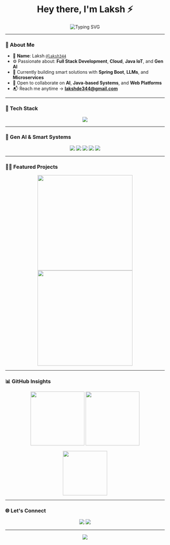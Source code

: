 <h1 align="center">Hey there, I'm Laksh ⚡</h1>

<p align="center">
  <img src="https://readme-typing-svg.herokuapp.com?font=Fira+Code&size=22&duration=3500&pause=1000&color=00FFFF&center=true&vCenter=true&multiline=true&width=700&lines=Full-Stack+Developer+%7C+Gen+AI+Builder+%7C+SpringBoot+Backender;Crafting+Experiences+with+Java%2C+IoT%2C+and+Intelligence" alt="Typing SVG" />
</p>

---

### 🧠 About Me

- 🎯 **Name**: Laksh [`@laksh344`](https://github.com/laksh344)  
- ⚙️ Passionate about: **Full Stack Development**, **Cloud**, **Java IoT**, and **Gen AI**
- 🚀 Currently building smart solutions with **Spring Boot**, **LLMs**, and **Microservices**
- 🤝 Open to collaborate on **AI**, **Java-based Systems**, and **Web Platforms**
- 📬 Reach me anytime → **lakshde344@gmail.com**

---

### 🔧 Tech Stack

<p align="center">
  <img src="https://skillicons.dev/icons?i=html,css,js,ts,react,nodejs,express,mongodb,java,spring,python,aws,figma,github&theme=dark" />
</p>

---

### 🧠 Gen AI & Smart Systems

<p align="center">
  <img src="https://img.shields.io/badge/Transformers-FFB6C1?style=for-the-badge&logo=huggingface&logoColor=black" />
  <img src="https://img.shields.io/badge/OpenAI-00A67E?style=for-the-badge&logo=openai&logoColor=white" />
  <img src="https://img.shields.io/badge/LLMs-Mistral%2FGemma-blueviolet?style=for-the-badge" />
  <img src="https://img.shields.io/badge/SpringBoot-6DB33F?style=for-the-badge&logo=springboot&logoColor=white" />
  <img src="https://img.shields.io/badge/IoT-Devices-orange?style=for-the-badge" />
</p>

---

### 🧑‍💻 Featured Projects

<p align="center">
  <img src="https://media.giphy.com/media/qgQUggAC3Pfv687qPC/giphy.gif" width="300" />
  <img src="https://media.giphy.com/media/xT9IgzoKnwFNmISR8I/giphy.gif" width="300" />
</p>

---

### 📊 GitHub Insights

<p align="center">
  <img src="https://github-readme-stats.vercel.app/api?username=laksh344&show_icons=true&theme=tokyonight&hide_border=true&count_private=true" height="170px" />
  <img src="https://github-readme-streak-stats.herokuapp.com/?user=laksh344&theme=tokyonight&hide_border=true" height="170px"/>
</p>

<p align="center">
  <img src="https://github-readme-stats.vercel.app/api/top-langs/?username=laksh344&layout=compact&theme=tokyonight&hide_border=true" height="140px"/>
</p>

---

### 🌐 Let's Connect

<p align="center">
  <a href="mailto:lakshde344@gmail.com"><img src="https://img.shields.io/badge/Email-Me-red?style=for-the-badge&logo=gmail&logoColor=white" /></a>
  <a href="https://github.com/laksh344"><img src="https://img.shields.io/badge/GitHub-000?style=for-the-badge&logo=github&logoColor=white" /></a>
</p>

---

<p align="center">
  <img src="https://komarev.com/ghpvc/?username=laksh344&label=Profile+Visitors&color=0ff&style=flat-square" />
</p>

<!---
laksh344/laksh344 is a ✨ special ✨ repository because its `README.md` appears on your GitHub profile.
--->
